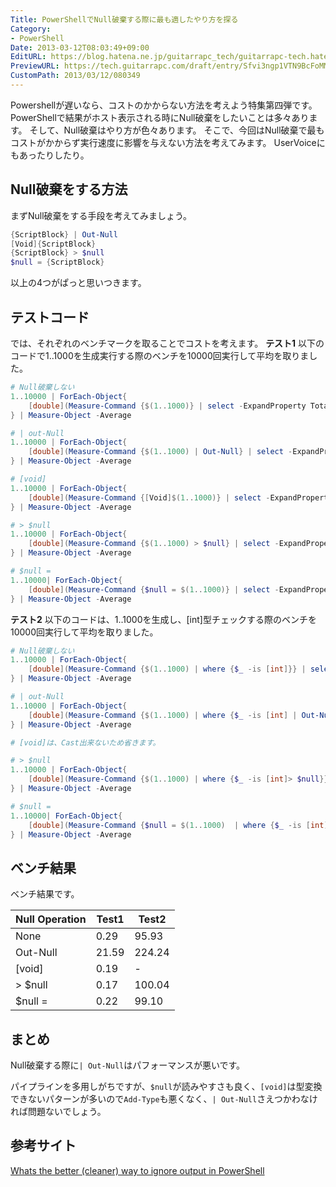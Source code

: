 ```yaml
---
Title: PowerShellでNull破棄する際に最も適したやり方を探る
Category:
- PowerShell
Date: 2013-03-12T08:03:49+09:00
EditURL: https://blog.hatena.ne.jp/guitarrapc_tech/guitarrapc-tech.hatenablog.com/atom/entry/6802418398340423801
PreviewURL: https://tech.guitarrapc.com/draft/entry/Sfvi3ngp1VTN9BcFoMMSAK9YAKs
CustomPath: 2013/03/12/080349
---
```


<!--
Date: 2013-03-12T08:03:49+09:00
URL: https://tech.guitarrapc.com/entry/2013/03/12/080349
-->

Powershellが遅いなら、コストのかからない方法を考えよう特集第四弾です。
PowerShellで結果がホスト表示される時にNull破棄をしたいことは多々あります。 そして、Null破棄はやり方が色々あります。 そこで、今回はNull破棄で最もコストがかからず実行速度に影響を与えない方法を考えてみます。
UserVoiceにもあったりしたり。

## Null破棄をする方法

まずNull破棄をする手段を考えてみましょう。

```ps1
{ScriptBlock} | Out-Null
[Void]{ScriptBlock}
{ScriptBlock} > $null
$null = {ScriptBlock}
```

以上の4つがぱっと思いつきます。

## テストコード

では、それぞれのベンチマークを取ることでコストを考えます。 **テスト1** 以下のコードで1..1000を生成実行する際のベンチを10000回実行して平均を取りました。

```ps1
# Null破棄しない
1..10000 | ForEach-Object{
    [double](Measure-Command {$(1..1000)} | select -ExpandProperty TotalMilliseconds)
} | Measure-Object -Average

# | out-Null
1..10000 | ForEach-Object{
    [double](Measure-Command {$(1..1000) | Out-Null} | select -ExpandProperty TotalMilliseconds)
} | Measure-Object -Average

# [void]
1..10000 | ForEach-Object{
    [double](Measure-Command {[Void]$(1..1000)} | select -ExpandProperty TotalMilliseconds)
} | Measure-Object -Average

# > $null
1..10000 | ForEach-Object{
    [double](Measure-Command {$(1..1000) > $null} | select -ExpandProperty TotalMilliseconds)
} | Measure-Object -Average

# $null =
1..10000| ForEach-Object{
    [double](Measure-Command {$null = $(1..1000)} | select -ExpandProperty TotalMilliseconds)
} | Measure-Object -Average
```

**テスト2** 以下のコードは、1..1000を生成し、[int]型チェックする際のベンチを10000回実行して平均を取りました。

```ps1
# Null破棄しない
1..10000 | ForEach-Object{
    [double](Measure-Command {$(1..1000) | where {$_ -is [int]}} | select -ExpandProperty TotalMilliseconds)
} | Measure-Object -Average

# | out-Null
1..10000 | ForEach-Object{
    [double](Measure-Command {$(1..1000) | where {$_ -is [int] | Out-Null}} | select -ExpandProperty TotalMilliseconds)
} | Measure-Object -Average

# [void]は、Cast出来ないため省きます。

# > $null
1..10000 | ForEach-Object{
    [double](Measure-Command {$(1..1000) | where {$_ -is [int]> $null}} | select -ExpandProperty TotalMilliseconds)
} | Measure-Object -Average

# $null =
1..10000| ForEach-Object{
    [double](Measure-Command {$null = $(1..1000)  | where {$_ -is [int]}} | select -ExpandProperty TotalMilliseconds)
} | Measure-Object -Average
```

## ベンチ結果

ベンチ結果です。

| Null Operation | Test1 | Test2  |
|----------------|-------|--------|
| None           | 0.29  | 95.93  |
| Out-Null       | 21.59 | 224.24 |
| [void]         | 0.19  | -      |
| > $null        | 0.17  | 100.04 |
| $null =        | 0.22  | 99.10  |

## まとめ

Null破棄する際に`| Out-Null`はパフォーマンスが悪いです。

パイプラインを多用しがちですが、`$null`が読みやすさも良く、`[void]`は型変換できないパターンが多いので`Add-Type`も悪くなく、`| Out-Null`さえつかわなければ問題ないでしょう。

## 参考サイト

[Whats the better (cleaner) way to ignore output in PowerShell](http://stackoverflow.com/questions/5260125/whats-the-better-cleaner-way-to-ignore-output-in-powershell)
